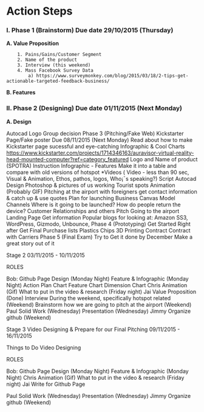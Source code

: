 # Action Steps 

<h3>I. Phase 1 (Brainstorm) Due date 29/10/2015 (Thursday) </h3>

<b>  A. Value Proposition </b>
	
        1. Pains/Gains/Customer Segment 
        2. Name of the product 
        3. Interview (this weekend) 
        4. Mass Facebook Survey Data 
            a) https://www.surveymonkey.com/blog/2015/03/18/2-tips-get-actionable-targeted-feedback-business/

<b>  B. Features</b>

<h3>II. Phase 2 (Designing) Due date 01/11/2015 (Next Monday) </h3>

<b>  A. Design </b>

Autocad 
Logo
Group decision
Phase 3 (Pitching/Fake Web) 
Kickstarter Page/Fake poster Due 08/11/2015 (Next Monday) 
Read about how to make Kickstarter page sucessful and eye-catching
Infographic & Cool Charts 
https://www.kickstarter.com/projects/1714346163/auravisor-virtual-reality-head-mounted-computer?ref=category_featured
Logo and Name of product (SPOTRA)
Instruction
Infographic - Features
Make it into a table and compare with old versions of hotspot 
*Videos ( Video - less than 90 sec, Visual & Animation, Ethos, pathos, logos, Who¡¯s speaking?)
Script
Autocad Design
Photoshop & pictures of us working 
Tourist spots 
Animation (Probably GIF) 
Pitching at the airport with foreigners 
get contact information & catch up & use quotes 
Plan for launching 
Business Canvas Model
Channels
Where is it going to be launched?
How do people return the device? 
Customer Relationships
and others 
Pitch 
Going to the airport 
Landing Page
Get information 
Popular blogs for looking at: Amazon SS3, WordPress, Gizmodo, Unbounce, 
Phase 4 (Prototyping) Get Started Right after 
Get Final Purchase lists 
Plastics 
Chips 
3D Printing 
Contract 
Contract with Carriers 
Phase 5 (Final Exam) Try to Get it done by December 
Make a great story out of it








Stage 2 03/11/2015 - 10/11/2015 

ROLES

Bob: 
Github Page Design (Monday Night) 
Feature & Infographic (Monday Night)
Action Plan Chart 
Feature Chart 
Dimension Chart
Chris
Animation (Gif) 
What to put in the video & research (Friday night) 
Jai
Value Proposition (Done) 
Interview During the weekend, specifically hotspot related (Weekend) 
Brainstorm how we are going to pitch at the airport (Weekend)
Paul
Solid Work (Wednesday) 
Presentation (Wednesday) 
Jimmy 
Organize github (Weekend) 


Stage 3 Video Designing & Prepare for our Final Pitching 
09/11/2015 - 16/11/2015 

Things to Do 
Video Designing 


ROLES

Bob: 
Github Page Design (Monday Night) 
Feature & Infographic (Monday Night)
Chris
Animation (Gif) 
What to put in the video & research (Friday night) 
Jai
Write for Github Page 

Paul
Solid Work (Wednesday) 
Presentation (Wednesday) 
Jimmy 
Organize github (Weekend) 

